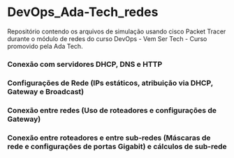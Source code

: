 # DevOps_Ada-Tech_redes
Repositório contendo os arquivos de simulação usando cisco Packet Tracer durante o módulo de redes do curso DevOps - Vem Ser Tech - Curso promovido pela Ada Tech.

### Conexão com servidores DHCP, DNS e HTTP

### Configurações de Rede (IPs estáticos, atribuição via DHCP, Gateway e Broadcast)

### Conexão entre redes (Uso de roteadores e configurações de Gateway)

### Conexão entre roteadores e entre sub-redes (Máscaras de rede e configurações de portas Gigabit) e cálculos de sub-rede
